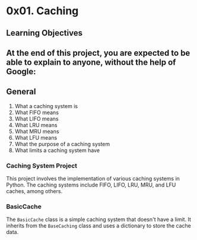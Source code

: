 # 0x01. Caching

## Learning Objectives

## At the end of this project, you are expected to be able to explain to anyone, without the help of Google:

## General

1. What a caching system is
2. What FIFO means
3. What LIFO means
4. What LRU means
5. What MRU means
6. What LFU means
7. What the purpose of a caching system
8. What limits a caching system have


### Caching System Project

This project involves the implementation of various caching systems in Python.
The caching systems include FIFO, LIFO, LRU, MRU, and LFU caches, among others.

### BasicCache

The `BasicCache` class is a simple caching system that doesn't have a limit.
It inherits from the `BaseCaching` class and uses a dictionary to store the cache data.

